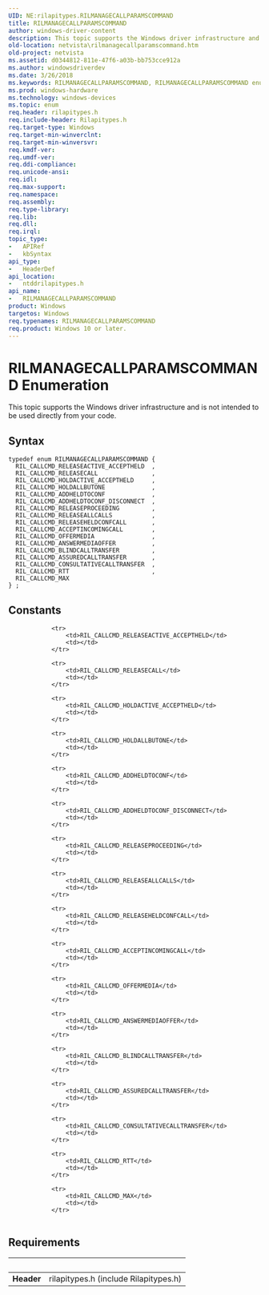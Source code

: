 ```yaml
---
UID: NE:rilapitypes.RILMANAGECALLPARAMSCOMMAND
title: RILMANAGECALLPARAMSCOMMAND
author: windows-driver-content
description: This topic supports the Windows driver infrastructure and is not intended to be used directly from your code.
old-location: netvista\rilmanagecallparamscommand.htm
old-project: netvista
ms.assetid: d0344812-811e-47f6-a03b-bb753cce912a
ms.author: windowsdriverdev
ms.date: 3/26/2018
ms.keywords: RILMANAGECALLPARAMSCOMMAND, RILMANAGECALLPARAMSCOMMAND enumeration [Network Drivers Starting with Windows Vista], RIL_CALLCMD_ACCEPTINCOMINGCALL, RIL_CALLCMD_ADDHELDTOCONF, RIL_CALLCMD_ADDHELDTOCONF_DISCONNECT, RIL_CALLCMD_ANSWERMEDIAOFFER, RIL_CALLCMD_ASSUREDCALLTRANSFER, RIL_CALLCMD_BLINDCALLTRANSFER, RIL_CALLCMD_CONSULTATIVECALLTRANSFER, RIL_CALLCMD_HOLDACTIVE_ACCEPTHELD, RIL_CALLCMD_HOLDALLBUTONE, RIL_CALLCMD_MAX, RIL_CALLCMD_OFFERMEDIA, RIL_CALLCMD_RELEASEALLCALLS, RIL_CALLCMD_RELEASECALL, RIL_CALLCMD_RELEASEHELDCONFCALL, RIL_CALLCMD_RELEASEPROCEEDING, RIL_CALLCMD_RTT, netvista.rilmanagecallparamscommand, ntddrilapitypes/RILMANAGECALLPARAMSCOMMAND, ntddrilapitypes/RIL_CALLCMD_ACCEPTINCOMINGCALL, ntddrilapitypes/RIL_CALLCMD_ADDHELDTOCONF, ntddrilapitypes/RIL_CALLCMD_ADDHELDTOCONF_DISCONNECT, ntddrilapitypes/RIL_CALLCMD_ANSWERMEDIAOFFER, ntddrilapitypes/RIL_CALLCMD_ASSUREDCALLTRANSFER, ntddrilapitypes/RIL_CALLCMD_BLINDCALLTRANSFER, ntddrilapitypes/RIL_CALLCMD_CONSULTATIVECALLTRANSFER, ntddrilapitypes/RIL_CALLCMD_HOLDACTIVE_ACCEPTHELD, ntddrilapitypes/RIL_CALLCMD_HOLDALLBUTONE, ntddrilapitypes/RIL_CALLCMD_MAX, ntddrilapitypes/RIL_CALLCMD_OFFERMEDIA, ntddrilapitypes/RIL_CALLCMD_RELEASEALLCALLS, ntddrilapitypes/RIL_CALLCMD_RELEASECALL, ntddrilapitypes/RIL_CALLCMD_RELEASEHELDCONFCALL, ntddrilapitypes/RIL_CALLCMD_RELEASEPROCEEDING, ntddrilapitypes/RIL_CALLCMD_RTT
ms.prod: windows-hardware
ms.technology: windows-devices
ms.topic: enum
req.header: rilapitypes.h
req.include-header: Rilapitypes.h
req.target-type: Windows
req.target-min-winverclnt: 
req.target-min-winversvr: 
req.kmdf-ver: 
req.umdf-ver: 
req.ddi-compliance: 
req.unicode-ansi: 
req.idl: 
req.max-support: 
req.namespace: 
req.assembly: 
req.type-library: 
req.lib: 
req.dll: 
req.irql: 
topic_type:
-	APIRef
-	kbSyntax
api_type:
-	HeaderDef
api_location:
-	ntddrilapitypes.h
api_name:
-	RILMANAGECALLPARAMSCOMMAND
product: Windows
targetos: Windows
req.typenames: RILMANAGECALLPARAMSCOMMAND
req.product: Windows 10 or later.
---
```


# RILMANAGECALLPARAMSCOMMAND Enumeration
This topic supports the Windows driver infrastructure and is not intended to be used directly from your code.

## Syntax
```
typedef enum RILMANAGECALLPARAMSCOMMAND {
  RIL_CALLCMD_RELEASEACTIVE_ACCEPTHELD  ,
  RIL_CALLCMD_RELEASECALL               ,
  RIL_CALLCMD_HOLDACTIVE_ACCEPTHELD     ,
  RIL_CALLCMD_HOLDALLBUTONE             ,
  RIL_CALLCMD_ADDHELDTOCONF             ,
  RIL_CALLCMD_ADDHELDTOCONF_DISCONNECT  ,
  RIL_CALLCMD_RELEASEPROCEEDING         ,
  RIL_CALLCMD_RELEASEALLCALLS           ,
  RIL_CALLCMD_RELEASEHELDCONFCALL       ,
  RIL_CALLCMD_ACCEPTINCOMINGCALL        ,
  RIL_CALLCMD_OFFERMEDIA                ,
  RIL_CALLCMD_ANSWERMEDIAOFFER          ,
  RIL_CALLCMD_BLINDCALLTRANSFER         ,
  RIL_CALLCMD_ASSUREDCALLTRANSFER       ,
  RIL_CALLCMD_CONSULTATIVECALLTRANSFER  ,
  RIL_CALLCMD_RTT                       ,
  RIL_CALLCMD_MAX
} ;
```

## Constants

<table>
            
                <tr>
                    <td>RIL_CALLCMD_RELEASEACTIVE_ACCEPTHELD</td>
                    <td></td>
                </tr>
            
                <tr>
                    <td>RIL_CALLCMD_RELEASECALL</td>
                    <td></td>
                </tr>
            
                <tr>
                    <td>RIL_CALLCMD_HOLDACTIVE_ACCEPTHELD</td>
                    <td></td>
                </tr>
            
                <tr>
                    <td>RIL_CALLCMD_HOLDALLBUTONE</td>
                    <td></td>
                </tr>
            
                <tr>
                    <td>RIL_CALLCMD_ADDHELDTOCONF</td>
                    <td></td>
                </tr>
            
                <tr>
                    <td>RIL_CALLCMD_ADDHELDTOCONF_DISCONNECT</td>
                    <td></td>
                </tr>
            
                <tr>
                    <td>RIL_CALLCMD_RELEASEPROCEEDING</td>
                    <td></td>
                </tr>
            
                <tr>
                    <td>RIL_CALLCMD_RELEASEALLCALLS</td>
                    <td></td>
                </tr>
            
                <tr>
                    <td>RIL_CALLCMD_RELEASEHELDCONFCALL</td>
                    <td></td>
                </tr>
            
                <tr>
                    <td>RIL_CALLCMD_ACCEPTINCOMINGCALL</td>
                    <td></td>
                </tr>
            
                <tr>
                    <td>RIL_CALLCMD_OFFERMEDIA</td>
                    <td></td>
                </tr>
            
                <tr>
                    <td>RIL_CALLCMD_ANSWERMEDIAOFFER</td>
                    <td></td>
                </tr>
            
                <tr>
                    <td>RIL_CALLCMD_BLINDCALLTRANSFER</td>
                    <td></td>
                </tr>
            
                <tr>
                    <td>RIL_CALLCMD_ASSUREDCALLTRANSFER</td>
                    <td></td>
                </tr>
            
                <tr>
                    <td>RIL_CALLCMD_CONSULTATIVECALLTRANSFER</td>
                    <td></td>
                </tr>
            
                <tr>
                    <td>RIL_CALLCMD_RTT</td>
                    <td></td>
                </tr>
            
                <tr>
                    <td>RIL_CALLCMD_MAX</td>
                    <td></td>
                </tr>
</table>


## Requirements
| &nbsp; | &nbsp; |
| ---- |:---- |
| **Header** | rilapitypes.h (include Rilapitypes.h) |